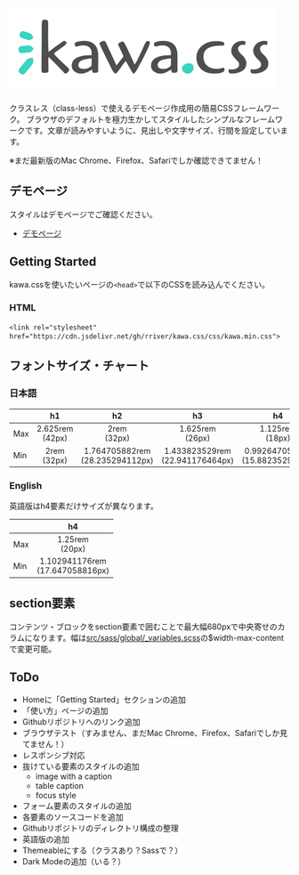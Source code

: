 # [![kawa.css](img/kawacss-logo.svg)](https://kawacss.rriver.dev)

クラスレス（class-less）で使えるデモページ作成用の簡易CSSフレームワーク。
ブラウザのデフォルトを極力生かしてスタイルしたシンプルなフレームワークです。文章が読みやすいように、見出しや文字サイズ、行間を設定しています。

※まだ最新版のMac Chrome、Firefox、Safariでしか確認できてません！

## デモページ
スタイルはデモページでご確認ください。

- [デモページ](https://kawacss.rriver.dev/)

## Getting Started
kawa.cssを使いたいページの`<head>`で以下のCSSを読み込んでください。

### HTML
```
<link rel="stylesheet" href="https://cdn.jsdelivr.net/gh/rriver/kawa.css/css/kawa.min.css">
```

## フォントサイズ・チャート
### 日本語
|| h1 | h2 | h3 | h4 | p |
|--|:--:|:--:|:--:|:--:|:--:|
| Max | 2.625rem<br>(42px) | 2rem<br>(32px) | 1.625rem<br>(26px) | 1.125rem<br>(18px) | 1.0625rem<br>(17px) |
| Min | 2rem<br>(32px) | 1.764705882rem<br>(28.235294112px) | 1.433823529rem<br>(22.941176464px) | 0.992647059rem<br>(15.882352944px) | 0.9375rem<br>(15px) |

### English
英語版はh4要素だけサイズが異なります。

|| h4 |
|--|:--:|
| Max | 1.25rem<br>(20px) |
| Min | 1.102941176rem<br>(17.647058816px) |

## section要素
コンテンツ・ブロックをsection要素で囲むことで最大幅680pxで中央寄せのカラムになります。幅は[src/sass/global/_variables.scss](src/sass/global/_variables.scss)の$width-max-contentで変更可能。

## ToDo
- Homeに「Getting Started」セクションの追加
- 「使い方」ページの追加
- Githubリポジトリへのリンク追加
- ブラウザテスト（すみません、まだMac Chrome、Firefox、Safariでしか見てません！）
- レスポンシブ対応
- 抜けている要素のスタイルの追加
  - image with a caption
  - table caption
  - focus style
- フォーム要素のスタイルの追加
- 各要素のソースコードを追加
- Githubリポジトリのディレクトリ構成の整理
- 英語版の追加
- Themeableにする（クラスあり？Sassで？）
- Dark Modeの追加（いる？）
